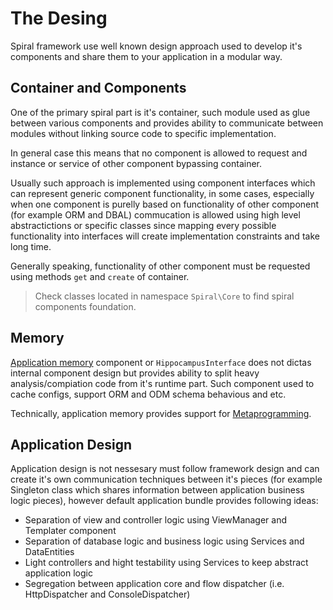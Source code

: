 # The Desing
Spiral framework use well known design approach used to develop it's components and share them to your application in a modular way.

## Container and Components
One of the primary spiral part is it's container, such module used as glue between various components and provides ability to communicate between modules without linking source code to specific implementation.

In general case this means that no component is allowed to request and instance or service of other component bypassing container.

Usually such approach is implemented using component interfaces which can represent generic component functionality, in some cases, especially when one component is purelly based on functionality of other component (for example ORM and DBAL) commucation is allowed using high level abstractictions or specific classes since mapping every possible functionality into interfaces will create implementation constraints and take long time.

Generally speaking, functionality of other component must be requested using methods `get` and `create` of container.

> Check classes located in namespace `Spiral\Core` to find spiral components foundation.

## Memory
[Application memory](memory.md) component or `HippocampusInterface` does not dictas internal component design but provides ability to split heavy analysis/compiation code from it's runtime part. Such component used to cache configs, support ORM and ODM schema behavious and etc.

Technically, application memory provides support for [Metaprogramming](https://en.wikipedia.org/wiki/Metaprogramming).

## Application Design
Application design is not nessesary must follow framework design and can create it's own communication techniques between it's pieces (for example Singleton class which shares information between application business logic pieces), however default application bundle provides following ideas:
  * Separation of view and controller logic using ViewManager and Templater component 
  * Separation of database logic and business logic using Services and DataEntities
  * Light controllers and hight testability using Services to keep abstract application logic
  * Segregation between application core and flow dispatcher (i.e. HttpDispatcher and ConsoleDispatcher)
